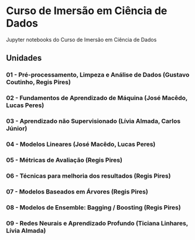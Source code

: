 # Curso de Imersão em Ciência de Dados

Jupyter notebooks do Curso de Imersão em Ciência de Dados

## Unidades

### 01 - Pré-processamento, Limpeza e Análise de Dados (Gustavo Coutinho, Regis Pires)

### 02 - Fundamentos de Aprendizado de Máquina (José Macêdo, Lucas Peres)

### 03 - Aprendizado não Supervisionado (Lívia Almada, Carlos Júnior)

### 04 - Modelos Lineares (José Macêdo, Lucas Peres)

### 05 - Métricas de Avaliação (Regis Pires)

### 06 - Técnicas para melhoria dos resultados (Regis Pires)

### 07 - Modelos Baseados em Árvores (Regis Pires)

### 08 - Modelos de Ensemble: Bagging / Boosting (Regis Pires)

### 09 - Redes Neurais e Aprendizado Profundo (Ticiana Linhares, Lívia Almada)

